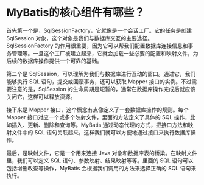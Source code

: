 # MyBatis的核心组件有哪些？

首先第一个是，SqlSessionFactory，它就像是一个会话工厂。它的任务是创建 SqlSession 对象，这个对象是我们与数据库交互的主要途径。SqlSessionFactory 的作用很重要，因为它可以帮我们配置数据库连接信息和事务管理等。一旦这个工厂被建立起来，它就会加载一些必要的配置和映射文件，为后续的数据库操作提供一个可靠的基础。

第二个是 SqlSession，可以理解为我们与数据库进行互动的窗口。通过它，我们能够执行 SQL 语句，提交或回滚事务，还可以获取 Mapper 接口的实例。不过需要注意的是，SqlSession 的生命周期是短暂的，通常在数据库操作完成后就应该关闭它，这样可以释放资源。

接下来是 Mapper 接口，这个概念有点像定义了一套数据库操作的规则。每个 Mapper 接口对应一个或多个映射文件，里面的方法定义了具体的 SQL 操作，比如插入、更新、删除和查询等。MyBatis 通过动态代理的方式，把接口方法和映射文件中的 SQL 语句关联起来，这样我们就可以方便地通过接口来执行数据库操作。

最后，是映射文件，它是一个用来连接 Java 对象和数据库表的桥梁。在映射文件里，我们可以定义 SQL 语句、参数映射、结果映射等等。里面的 SQL 语句可以包括增删改查等操作，MyBatis 会根据我们调用的方法来选择正确的 SQL 语句来执行。
